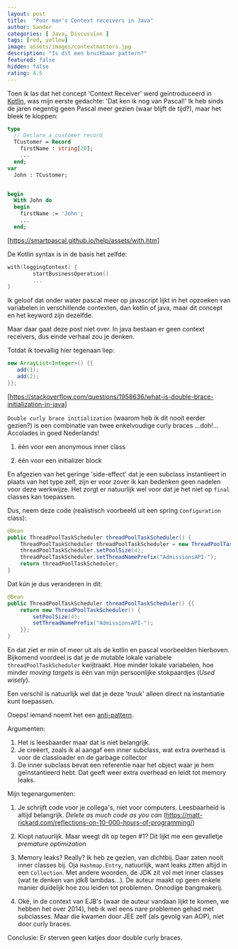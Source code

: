 ```yaml
---
layout: post
title:  "Poor man's Context receivers in Java"
author: Sander
categories: [ Java, Discussion ]
tags: [red, yellow]
image: assets/images/contextmatters.jpg
description: "Is dit een bruikbaar pattern?"
featured: false
hidden: false
rating: 4.5
---
```

Toen ik las dat het concept 'Context Receiver' werd geintroduceerd in [Kotlin](https://blog.jetbrains.com/kotlin/2022/02/kotlin-1-6-20-m1-released/), was mijn eerste gedachte: 'Dat ken ik nog van Pascal!' Ik heb sinds de jaren negentig geen Pascal meer gezien (waar blijft de tijd?), maar het bleek te kloppen:

 

```pascal
type
  // Declare a customer record
  TCustomer = Record
    firstName : string[20];
    ...
  end;
var
  John : TCustomer;


begin
  With John do
  begin
    firstName := 'John';
    ...
  end;
```

[https://smartpascal.github.io/help/assets/with.htm]

 

De Kotlin syntax is in de basis het zelfde:

```kotlin
with(loggingContext) {
        startBusinessOperation()
        ...
}
```

Ik geloof dat onder water pascal meer op javascript lijkt in het opzoeken van variabelen in verschillende contexten, dan kotlin of java, maar dit concept en het keyword zijn dezelfde.

Maar daar gaat deze post niet over. In java bestaan er geen context receivers, dus einde verhaal zou je denken.

Totdat ik toevallig hier tegenaan liep:

```java
new ArrayList<Integer>() {{
   add(1);
   add(2);
}};
```

[https://stackoverflow.com/questions/1958636/what-is-double-brace-initialization-in-java]

 

`Double curly brace initialization` (waarom heb ik dit nooit eerder gezien?) is een combinatie van twee enkelvoudige curly braces ...doh!... Accolades in goed Nederlands!

1. één voor een anonymous inner class

2. één voor een initializer block

 

En afgezien van het geringe 'side-effect' dat je een subclass instantieert in plaats van het type zelf, zijn er voor zover ik kan bedenken geen nadelen voor deze werkwijze. Het zorgt er natuurlijk wel voor dat je het niet op `final` classes kan toepassen.

 

Dus, neem deze code (realistisch voorbeeld uit een spring `Configuration` class):

 

```java
@Bean
public ThreadPoolTaskScheduler threadPoolTaskScheduler() {
    ThreadPoolTaskScheduler threadPoolTaskScheduler = new ThreadPoolTaskScheduler();
    threadPoolTaskScheduler.setPoolSize(4);
    threadPoolTaskScheduler.setThreadNamePrefix("AdmissionsAPI-");
    return threadPoolTaskScheduler;
}
```

 

Dat kún je dus veranderen in dit:

```java
@Bean
public ThreadPoolTaskScheduler threadPoolTaskScheduler() {{
    return new ThreadPoolTaskScheduler() {
        setPoolSize(4);
        setThreadNamePrefix("AdmissionsAPI-");
    }};
}
```
 

En dat ziet er min of meer uit als de kotlin en pascal voorbeelden hierboven. Bijkomend voordeel is dat je de mutable lokale variabele `threadPoolTaskScheduler` kwijtraakt. Hoe minder lokale variabelen, hoe minder _moving targets_ is één van mijn persoonlijke stokpaardjes (_Used wisely_).

 
Een verschil is natuurlijk wel dat je deze 'truuk' alleen direct na instantiatie kunt toepassen.

 
Ooeps! iemand noemt het een [anti-pattern](https://blog.jooq.org/dont-be-clever-the-double-curly-braces-anti-pattern/).

Argumenten:
1. Het is leesbaarder maar dat is niet belangrijk.
2. Je creëert, zoals ik al aangaf een inner subclass, wat extra overhead is voor de classloader en de garbage collector
3. De inner subclass bevat een referentie naar het object waar je hem geïnstantieerd hebt. Dat geeft weer extra overhead en leidt tot memory leaks.

 

Mijn tegenargumenten:

1. Je schrijft code voor je collega's, niet voor computers. Leesbaarheid is altijd belangrijk. _Delete as much code as you can_ (https://matt-rickard.com/reflections-on-10-000-hours-of-programming/)

2. Klopt natuurlijk. Maar weegt dit op tegen #1? Dit lijkt me een gevalletje _premature optimization_

3. Memory leaks? Really? Ik heb ze gezien, van dichtbij. Daar zaten nooit inner classes bij. Oja `Hashmap.Entry`, natuurlijk, want leaks zitten altijd in een `Collection`. Met andere woorden, de JDK zit vol met inner classes (wat te denken van jdk8 lambdas...). De auteur maakt op geen enkele manier duidelijk hoe zou leiden tot problemen. Onnodige bangmakerij.

4. Oké, in de context van EJB's (waar de auteur vandaan lijkt te komen, we hebben het over 2014), heb ik wel eens nare problemen gehad met subclasses. Maar die kwamen door JEE zelf (als gevolg van AOP), niet door curly braces.

 

Conclusie: Er sterven geen katjes door double curly braces.

	
	

